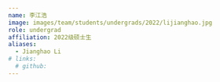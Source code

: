 ```yaml
---
name: 李江浩
image: images/team/students/undergrads/2022/lijianghao.jpg
role: undergrad
affiliation: 2022级硕士生
aliases:
  - Jianghao Li
# links:
  # github: 
---
```


